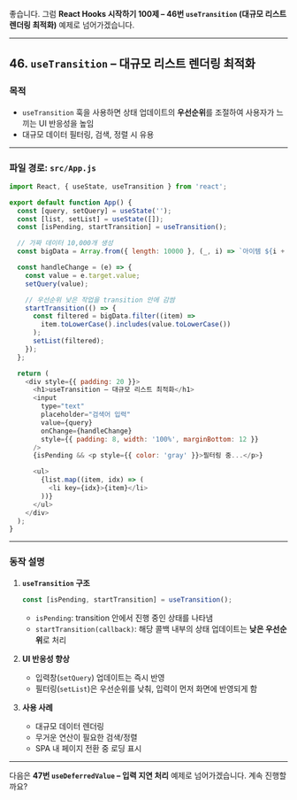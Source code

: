 좋습니다.
그럼 **React Hooks 시작하기 100제 – 46번 `useTransition` (대규모 리스트 렌더링 최적화)** 예제로 넘어가겠습니다.

---

## 46. `useTransition` – 대규모 리스트 렌더링 최적화

### 목적

* `useTransition` 훅을 사용하면 상태 업데이트의 **우선순위**를 조절하여
  사용자가 느끼는 UI 반응성을 높임
* 대규모 데이터 필터링, 검색, 정렬 시 유용

---

### 파일 경로: `src/App.js`

```javascript
import React, { useState, useTransition } from 'react';

export default function App() {
  const [query, setQuery] = useState('');
  const [list, setList] = useState([]);
  const [isPending, startTransition] = useTransition();

  // 가짜 데이터 10,000개 생성
  const bigData = Array.from({ length: 10000 }, (_, i) => `아이템 ${i + 1}`);

  const handleChange = (e) => {
    const value = e.target.value;
    setQuery(value);

    // 우선순위 낮은 작업을 transition 안에 감쌈
    startTransition(() => {
      const filtered = bigData.filter((item) =>
        item.toLowerCase().includes(value.toLowerCase())
      );
      setList(filtered);
    });
  };

  return (
    <div style={{ padding: 20 }}>
      <h1>useTransition – 대규모 리스트 최적화</h1>
      <input
        type="text"
        placeholder="검색어 입력"
        value={query}
        onChange={handleChange}
        style={{ padding: 8, width: '100%', marginBottom: 12 }}
      />
      {isPending && <p style={{ color: 'gray' }}>필터링 중...</p>}

      <ul>
        {list.map((item, idx) => (
          <li key={idx}>{item}</li>
        ))}
      </ul>
    </div>
  );
}
```

---

### 동작 설명

1. **`useTransition` 구조**

   ```javascript
   const [isPending, startTransition] = useTransition();
   ```

   * `isPending`: transition 안에서 진행 중인 상태를 나타냄
   * `startTransition(callback)`: 해당 콜백 내부의 상태 업데이트는 **낮은 우선순위**로 처리

2. **UI 반응성 향상**

   * 입력창(`setQuery`) 업데이트는 즉시 반영
   * 필터링(`setList`)은 우선순위를 낮춰, 입력이 먼저 화면에 반영되게 함

3. **사용 사례**

   * 대규모 데이터 렌더링
   * 무거운 연산이 필요한 검색/정렬
   * SPA 내 페이지 전환 중 로딩 표시

---

다음은 **47번 `useDeferredValue` – 입력 지연 처리** 예제로 넘어가겠습니다.
계속 진행할까요?
